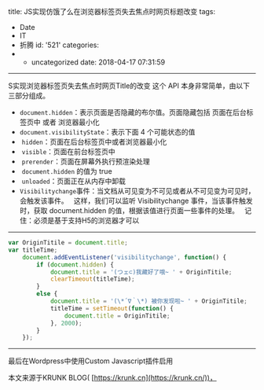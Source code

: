 title: JS实现仿饿了么在浏览器标签页失去焦点时网页标题改变
tags:
  - Date
  - IT
  - 折腾
id: '521'
categories:
  - - uncategorized
date: 2018-04-17 07:31:59
---
S实现浏览器标签页失去焦点时网页Title的改变 这个 API 本身非常简单，由以下三部分组成。
<!-- more -->
- `document.hidden`：表示页面是否隐藏的布尔值。页面隐藏包括 页面在后台标签页中 或者 浏览器最小化   
- `document.visibilityState`：表示下面 4 个可能状态的值 
-  `hidden`：页面在后台标签页中或者浏览器最小化 
-  `visible`：页面在前台标签页中 
-  `prerender`：页面在屏幕外执行预渲染处理 
-  `document.hidden` 的值为 true 
-  `unloaded`：页面正在从内存中卸载 
-  `Visibilitychange`事件：当文档从可见变为不可见或者从不可见变为可见时，会触发该事件。   
这样，我们可以监听 Visibilitychange 事件，当该事件触发时，获取 document.hidden 的值，根据该值进行页面一些事件的处理。   
记住：必须是基于支持H5的浏览器才可以

* * *
```js
var OriginTitile = document.title;
var titleTime;
    document.addEventListener('visibilitychange', function() {
        if (document.hidden) {
            document.title = '(つェ⊂)我藏好了哦~ ' + OriginTitile;
            clearTimeout(titleTime);
        }
        else {
            document.title = '(\*´∇｀\*) 被你发现啦~ ' + OriginTitile;
            titleTime = setTimeout(function() {
                document.title = OriginTitile;
            }, 2000);
        }
    });
```
* * *

最后在Wordpress中使用Custom Javascript插件启用 

本文来源于KRUNK BLOG( [https://krunk.cn](https://krunk.cn/))，